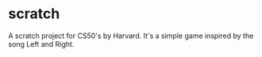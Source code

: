 # scratch
A scratch project for CS50's by Harvard.  It's a simple game inspired by the song Left and Right.
